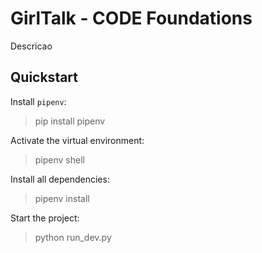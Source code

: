# GirlTalk - CODE Foundations

Descricao

## Quickstart

Install `pipenv`:

> pip install pipenv

Activate the virtual environment:

> pipenv shell

Install all dependencies:

> pipenv install

Start the project:

> python run_dev.py
